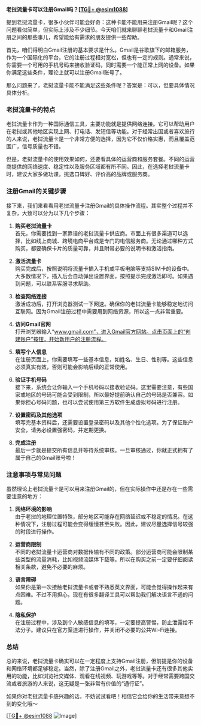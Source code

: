 **老挝流量卡可以注册Gmail吗？[[TG💪+ @esim1088](https://t.me/s/esim1088)]**

提到老挝流量卡，很多小伙伴可能会好奇：这种卡能不能用来注册Gmail呢？这个问题看似简单，但实际上涉及不少细节。今天咱们就来聊聊老挝流量卡和Gmail注册之间的那些事儿，希望能给有需求的朋友提供一些帮助。

首先，咱们得明白Gmail注册的基本要求是什么。Gmail是谷歌旗下的邮箱服务，作为一个国际化的平台，它的注册过程相对宽松，但也有一定的规则。通常来说，你需要一个可用的手机号码来接收验证码，同时需要一个能正常上网的设备。如果你满足这些条件，理论上就可以注册Gmail账号了。

那么问题来了，老挝流量卡能不能满足这些条件呢？答案是：可以，但要具体情况具体分析。

### 老挝流量卡的特点

老挝流量卡作为一种国际通信工具，主要功能就是提供网络连接。它可以帮助用户在老挝或其他地区实现上网、打电话、发短信等功能。对于经常出国或者喜欢旅行的人来说，老挝流量卡是一个非常方便的选择，因为它不仅价格实惠，而且覆盖范围广，信号质量也不错。

但是，老挝流量卡的使用效果如何，还要看具体的运营商和服务套餐。不同的运营商提供的网络速度、稳定性以及服务区域都有所不同。因此，在选择老挝流量卡时，建议大家多做功课，挑选口碑好、评价高的品牌或服务商。

### 注册Gmail的关键步骤

接下来，我们来看看用老挝流量卡注册Gmail的具体操作流程。其实整个过程并不复杂，大致可以分为以下几个步骤：

1. **购买老挝流量卡**  
   首先，你需要找到一家靠谱的老挝流量卡供应商。市面上有很多渠道可以选择，比如线上商城、跨境电商平台或是专门的电信服务商。无论通过哪种方式购买，都要确保卡片的质量可靠，并且附带必要的说明书和激活指南。

2. **激活流量卡**  
   购买完成后，按照说明将流量卡插入手机或平板电脑等支持SIM卡的设备中。大多数情况下，插入后会自动弹出设置界面，按照提示完成激活即可。如果遇到问题，可以联系客服寻求帮助。

3. **检查网络连接**  
   激活成功后，打开浏览器测试一下网速。确保你的老挝流量卡能够稳定地访问互联网。因为Gmail注册过程中需要用到网络资源，所以这一点非常重要。

4. **访问Gmail官网**  
   打开浏览器输入“www.gmail.com”，进入Gmail官方网站。点击页面上的“创建账户”按钮，开始新用户的注册流程。

5. **填写个人信息**  
   在注册页面上，你需要填写一些基本信息，如姓名、生日、性别等。这些信息必须真实有效，否则可能会影响后续的正常使用。

6. **验证手机号码**  
   接下来，系统会让你输入一个手机号码以接收验证码。这里需要注意，有些国家或地区的号码可能会受到限制，所以最好提前确认自己的号码是否兼容。如果你担心号码问题，也可以尝试使用第三方软件生成虚拟号码进行注册。

7. **设置密码及其他选项**  
   填写完基本资料后，还需要设置登录密码以及其他个性化选项。为了保证账户安全，请务必设置强密码，并定期更换。

8. **完成注册**  
   最后一步就是提交所有信息并等待系统审核。一旦审核通过，你就正式拥有了属于自己的Gmail账号啦！

### 注意事项与常见问题

虽然理论上老挝流量卡是可以用来注册Gmail的，但在实际操作中还是存在一些需要注意的地方：

1. **网络环境的影响**  
   由于老挝的地理位置特殊，部分地区可能存在网络延迟或不稳定的情况。在这种情况下，注册过程可能会变得缓慢甚至失败。因此，建议尽量选择信号较强的时段进行操作。

2. **运营商限制**  
   不同的老挝流量卡运营商对数据传输有不同的政策。部分运营商可能会限制某些类型的流量消耗，比如视频流媒体下载等。所以在购买之前一定要仔细阅读相关条款，避免不必要的麻烦。

3. **语言障碍**  
   如果你是第一次接触老挝流量卡或者不熟悉英文界面，可能会觉得操作起来有点困难。不过不用担心，现在有很多翻译工具可以帮助我们解决语言不通的问题。

4. **隐私保护**  
   在注册过程中，涉及到个人敏感信息的填写，一定要提高警惕，防止泄露给不法分子。建议只在官方渠道进行操作，并关闭不必要的公共Wi-Fi连接。

### 总结

总的来说，老挝流量卡确实可以在一定程度上支持Gmail注册，但前提是你的设备和网络环境都足够稳定。当然，除了注册Gmail之外，老挝流量卡还有很多其他实用的功能，比如浏览社交媒体、观看在线视频、玩游戏等等。对于经常需要跨国交流或者旅游的人来说，这无疑是一张非常有价值的“通行证”。

如果你对老挝流量卡感兴趣的话，不妨试试看吧！相信它会给你的生活带来意想不到的变化哦～  

[[TG💪+ @esim1088](https://t.me/s/esim1088) ![Image](https://i.postimg.cc/4NQfJmqS/Snipaste-2025-05-13-00-14-12.png)]